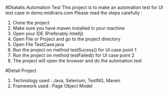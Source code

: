#Dkatalis Automation Test
This project is to make an automation test for UI test case in demo.midtrans.com
Please read the steps carefully :
1. Clone the project
2. Make sure you have maven installed in your machine
3. Open your IDE (Preferably Intellij)
4. Open File or Project and go to the project directory
5. Open File TestCase.java
6. Run the project on method testSucess() for UI case point 1
7. Run the project on method testFailed() for UI case point 2
8. The project will open the browser and do the automation test

#Detail Project
1. Technology used : Java, Selenium, TestNG, Maven
2. Framework used : Page Object Model